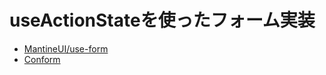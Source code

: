 # useActionStateを使ったフォーム実装

- [MantineUI/use-form](https://mantine.dev/form/use-form/)
- [Conform](https://conform.guide/)
